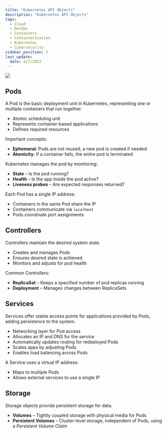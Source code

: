 ```yaml
---
title: "Kubernetes API Objects"
description: "Kubernetes API Objects"
tags:
  - Cloud
  - DevOps
  - Containers
  - Containerization
  - Kubernetes
  - Cybersecurity
sidebar_position: 2
last_update:
  date: 4/7/2022
---
```


<div class='img-center'>

![](/img/docs/k8s-object.png)

</div>


## Pods

A Pod is the basic deployment unit in Kubernetes, representing one or multiple containers that run together.

- Atomic scheduling unit
- Represents container-based applications
- Defines required resources

Important concepts:

- **Ephemeral**: Pods are not reused; a new pod is created if needed
- **Atomicity**: If a container fails, the entire pod is terminated

Kubernetes manages the pod by monitoring:

- **State** – Is the pod running?
- **Health** – Is the app inside the pod active?
- **Liveness probes** – Are expected responses returned?

Each Pod has a single IP address:

- Containers in the same Pod share the IP
- Containers communicate via `localhost`
- Pods coordinate port assignments

## Controllers

Controllers maintain the desired system state.

- Creates and manages Pods
- Ensures desired state is achieved
- Monitors and adjusts for pod health

Common Controllers:

- **ReplicaSet** – Keeps a specified number of pod replicas running
- **Deployment** – Manages changes between ReplicaSets

## Services

Services offer stable access points for applications provided by Pods, adding persistence to the system.

- Networking layer for Pod access
- Allocates an IP and DNS for the service
- Automatically updates routing for redeployed Pods
- Scales apps by adjusting Pods
- Enables load balancing across Pods

A Service uses a virtual IP address:

- Maps to multiple Pods
- Allows external services to use a single IP

## Storage

Storage objects provide persistent storage for data.

- **Volumes** – Tightly coupled storage with physical media for Pods
- **Persistent Volumes** – Cluster-level storage, independent of Pods, using a *Persistent Volume Claim*